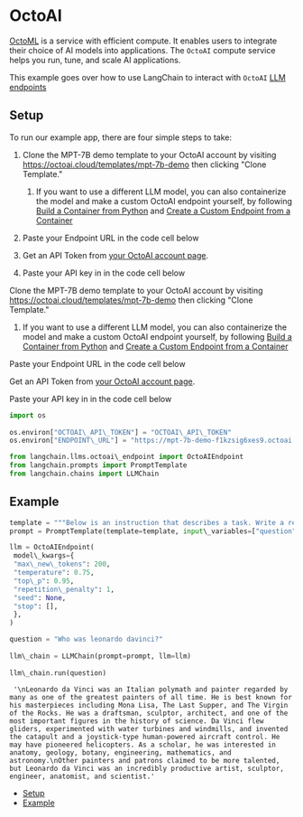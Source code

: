 # OctoAI

[OctoML](https://docs.octoai.cloud/docs) is a service with efficient compute. It enables users to integrate their choice of AI models into applications. The `OctoAI` compute service helps you run, tune, and scale AI applications.

This example goes over how to use LangChain to interact with `OctoAI` [LLM endpoints](https://octoai.cloud/templates)

## Setup[​](#setup "Direct link to Setup")

To run our example app, there are four simple steps to take:

1. Clone the MPT-7B demo template to your OctoAI account by visiting <https://octoai.cloud/templates/mpt-7b-demo> then clicking "Clone Template."

   1. If you want to use a different LLM model, you can also containerize the model and make a custom OctoAI endpoint yourself, by following [Build a Container from Python](doc:create-custom-endpoints-from-python-code) and [Create a Custom Endpoint from a Container](doc:create-custom-endpoints-from-a-container)

1. Paste your Endpoint URL in the code cell below

1. Get an API Token from [your OctoAI account page](https://octoai.cloud/settings).

1. Paste your API key in in the code cell below

Clone the MPT-7B demo template to your OctoAI account by visiting <https://octoai.cloud/templates/mpt-7b-demo> then clicking "Clone Template."

1. If you want to use a different LLM model, you can also containerize the model and make a custom OctoAI endpoint yourself, by following [Build a Container from Python](doc:create-custom-endpoints-from-python-code) and [Create a Custom Endpoint from a Container](doc:create-custom-endpoints-from-a-container)

Paste your Endpoint URL in the code cell below

Get an API Token from [your OctoAI account page](https://octoai.cloud/settings).

Paste your API key in in the code cell below

```python
import os  
  
os.environ["OCTOAI\_API\_TOKEN"] = "OCTOAI\_API\_TOKEN"  
os.environ["ENDPOINT\_URL"] = "https://mpt-7b-demo-f1kzsig6xes9.octoai.run/generate"  

```

```python
from langchain.llms.octoai\_endpoint import OctoAIEndpoint  
from langchain.prompts import PromptTemplate  
from langchain.chains import LLMChain  

```

## Example[​](#example "Direct link to Example")

```python
template = """Below is an instruction that describes a task. Write a response that appropriately completes the request.\n Instruction:\n{question}\n Response: """  
prompt = PromptTemplate(template=template, input\_variables=["question"])  

```

```python
llm = OctoAIEndpoint(  
 model\_kwargs={  
 "max\_new\_tokens": 200,  
 "temperature": 0.75,  
 "top\_p": 0.95,  
 "repetition\_penalty": 1,  
 "seed": None,  
 "stop": [],  
 },  
)  

```

```python
question = "Who was leonardo davinci?"  
  
llm\_chain = LLMChain(prompt=prompt, llm=llm)  
  
llm\_chain.run(question)  

```

```text
 '\nLeonardo da Vinci was an Italian polymath and painter regarded by many as one of the greatest painters of all time. He is best known for his masterpieces including Mona Lisa, The Last Supper, and The Virgin of the Rocks. He was a draftsman, sculptor, architect, and one of the most important figures in the history of science. Da Vinci flew gliders, experimented with water turbines and windmills, and invented the catapult and a joystick-type human-powered aircraft control. He may have pioneered helicopters. As a scholar, he was interested in anatomy, geology, botany, engineering, mathematics, and astronomy.\nOther painters and patrons claimed to be more talented, but Leonardo da Vinci was an incredibly productive artist, sculptor, engineer, anatomist, and scientist.'  

```

- [Setup](#setup)
- [Example](#example)
